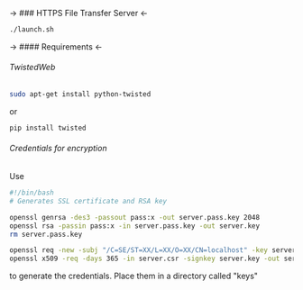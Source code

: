 -> ### HTTPS File Transfer Server <-

```bash
./launch.sh
```

-> #### Requirements <-

###### TwistedWeb
```bash
sudo apt-get install python-twisted
```
or
```bash
pip install twisted
```


###### Credentials for encryption

Use 
```bash
#!/bin/bash
# Generates SSL certificate and RSA key

openssl genrsa -des3 -passout pass:x -out server.pass.key 2048
openssl rsa -passin pass:x -in server.pass.key -out server.key
rm server.pass.key

openssl req -new -subj "/C=SE/ST=XX/L=XX/O=XX/CN=localhost" -key server.key -out server.csr
openssl x509 -req -days 365 -in server.csr -signkey server.key -out server.crt 
```
to generate the credentials. Place them in a directory called "keys"


